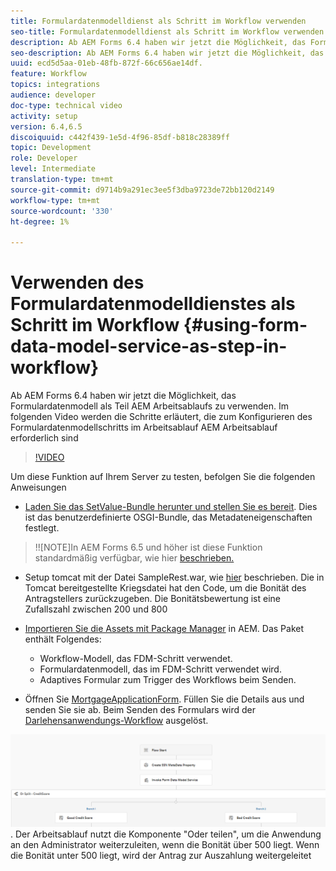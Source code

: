 ```yaml
---
title: Formulardatenmodelldienst als Schritt im Workflow verwenden
seo-title: Formulardatenmodelldienst als Schritt im Workflow verwenden
description: Ab AEM Forms 6.4 haben wir jetzt die Möglichkeit, das Formulardatenmodell als Teil AEM Arbeitsablaufs zu verwenden. Im folgenden Video werden die Schritte erläutert, die zum Konfigurieren des Formulardatenmodells im Arbeitsablauf AEM erforderlich sind.
seo-description: Ab AEM Forms 6.4 haben wir jetzt die Möglichkeit, das Formulardatenmodell als Teil AEM Arbeitsablaufs zu verwenden. Im folgenden Video werden die Schritte erläutert, die zum Konfigurieren des Formulardatenmodells im Arbeitsablauf AEM erforderlich sind.
uuid: ecd5d5aa-01eb-48fb-872f-66c656ae14df.
feature: Workflow
topics: integrations
audience: developer
doc-type: technical video
activity: setup
version: 6.4,6.5
discoiquuid: c442f439-1e5d-4f96-85df-b818c28389ff
topic: Development
role: Developer
level: Intermediate
translation-type: tm+mt
source-git-commit: d9714b9a291ec3ee5f3dba9723de72bb120d2149
workflow-type: tm+mt
source-wordcount: '330'
ht-degree: 1%

---
```



# Verwenden des Formulardatenmodelldienstes als Schritt im Workflow {#using-form-data-model-service-as-step-in-workflow}

Ab AEM Forms 6.4 haben wir jetzt die Möglichkeit, das Formulardatenmodell als Teil AEM Arbeitsablaufs zu verwenden. Im folgenden Video werden die Schritte erläutert, die zum Konfigurieren des Formulardatenmodellschritts im Arbeitsablauf AEM Arbeitsablauf erforderlich sind


>[!VIDEO](https://video.tv.adobe.com/v/21719/?quality=9&learn=on)

Um diese Funktion auf Ihrem Server zu testen, befolgen Sie die folgenden Anweisungen
* [Laden Sie das SetValue-Bundle herunter und stellen Sie es bereit](/help/forms/assets/common-osgi-bundles/SetValueApp.core-1.0-SNAPSHOT.jar). Dies ist das benutzerdefinierte OSGI-Bundle, das Metadateneigenschaften festlegt.
>!![NOTE]In AEM Forms 6.5 und höher ist diese Funktion standardmäßig verfügbar, wie hier  [beschrieben.](form-data-model-service-as-step-in-aem65-workflow-video-use.md)

* Setup tomcat mit der Datei SampleRest.war, wie [hier](https://docs.adobe.com/content/help/en/experience-manager-learn/forms/ic-print-channel-tutorial/introduction.html) beschrieben. Die in Tomcat bereitgestellte Kriegsdatei hat den Code, um die Bonität des Antragstellers zurückzugeben. Die Bonitätsbewertung ist eine Zufallszahl zwischen 200 und 800

* [Importieren Sie die Assets mit Package Manager](assets/invoke-fdm-as-service-step.zip) in AEM. Das Paket enthält Folgendes:

   * Workflow-Modell, das FDM-Schritt verwendet.
   * Formulardatenmodell, das im FDM-Schritt verwendet wird.
   * Adaptives Formular zum Trigger des Workflows beim Senden.
* Öffnen Sie [MortgageApplicationForm](http://localhost:4502/content/dam/formsanddocuments/loanapplication/jcr:content?wcmmode=disabled). Füllen Sie die Details aus und senden Sie sie ab. Beim Senden des Formulars wird der [Darlehensanwendungs-Workflow](http://http://localhost:4502/editor.html/conf/global/settings/workflow/models/LoanApplication2.html) ausgelöst.

![ Workflow ](assets/fdm-as-service-step-workflow.PNG).
Der Arbeitsablauf nutzt die Komponente &quot;Oder teilen&quot;, um die Anwendung an den Administrator weiterzuleiten, wenn die Bonität über 500 liegt. Wenn die Bonität unter 500 liegt, wird der Antrag zur Auszahlung weitergeleitet
